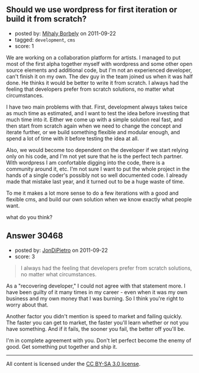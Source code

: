 ## Should we use wordpress for first iteration or build it from scratch?

- posted by: [Mihaly Borbely](https://stackexchange.com/users/-1/13257-mihaly-borbely) on 2011-09-22
- tagged: `development`, `cms`
- score: 1

We are working on a collaboration platform for artists. I managed to put most of the first alpha together myself with wordpress and some other open source elements and additional code, but I'm not an experienced developer, can't finish it on my own. The dev guy in the team joined us when it was half done. He thinks it would be better to write it from scratch. I always had the feeling that developers prefer from scratch solutions, no matter what circumstances.

I have two main problems with that. First, development always takes twice as much time as estimated, and I want to test the idea before investing that much time into it. Either we come up with a simple solution real fast, and then start from scratch again when we need to change the concept and iterate further, or we build something flexible and modular enough, and spend a lot of time with it before testing the idea at all.

Also, we would become too dependent on the developer if we start relying only on his code, and I'm not yet sure that he is the perfect tech partner. With wordpress I am confortable digging into the code, there is a community around it, etc. I'm not sure I want to put the whole project in the hands of a single coder's possibly not so well documented code. I already made that mistake last year, and it turned out to be a huge waste of time.

To me it makes a lot more sense to do a few iterations with a good and flexible cms, and build our own solution when we know exactly what people want.

what do you think?



## Answer 30468

- posted by: [JonDiPietro](https://stackexchange.com/users/-1/11642-jondipietro) on 2011-09-22
- score: 3

> I always had the feeling that developers prefer from scratch solutions, no matter what circumstances.

As a "recovering developer," I could not agree with that statement more. I have been guilty of it many times in my career - even when it was my own business and my own money that I was burning. So I think you're right to worry about that.

Another factor you didn't mention is speed to market and failing quickly. The faster you can get to market, the faster you'll learn whether or not you have something. And if it fails, the sooner you fail, the better off you'll be.

I'm in complete agreement with you. Don't let perfect become the enemy of good. Get something put together and ship it.



---

All content is licensed under the [CC BY-SA 3.0 license](https://creativecommons.org/licenses/by-sa/3.0/).
